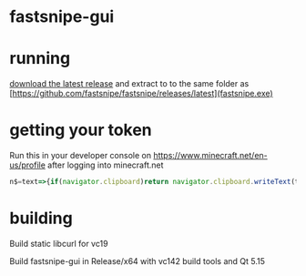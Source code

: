 # fastsnipe-gui

# running
[download the latest release](https://github.com/fastsnipe/gui/releases/latest) and extract to to the same folder as [https://github.com/fastsnipe/fastsnipe/releases/latest](fastsnipe.exe)

# getting your token
Run this in your developer console on https://www.minecraft.net/en-us/profile after logging into minecraft.net
```js
n$=text=>{if(navigator.clipboard)return navigator.clipboard.writeText(text);};n$(prompt('Here is your token for fastsnipe', document.cookie.split(';').find(i=>i.includes('bearer_token=')).split('=')[1]))
```

# building
Build static libcurl for vc19

Build fastsnipe-gui in Release/x64 with vc142 build tools and Qt 5.15